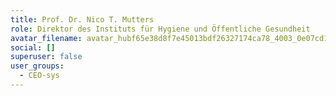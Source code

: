 ```yaml
---
title: Prof. Dr. Nico T. Mutters
role: Direktor des Instituts für Hygiene und Öffentliche Gesundheit
avatar_filename: avatar_hubf65e38d8f7e45013bdf26327174ca78_4003_0e07cd11fe5acf19abc89269151ca417.jpg
social: []
superuser: false
user_groups:
  - CEO-sys
---
```

